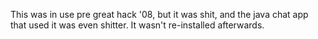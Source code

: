 This was in use pre great hack '08, but it was shit, and the java chat app that
used it was even shitter. It wasn't re-installed afterwards.
